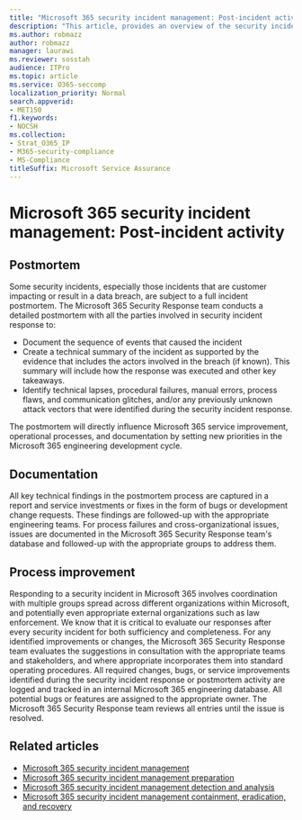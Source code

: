```yaml
---
title: "Microsoft 365 security incident management: Post-incident activity"
description: "This article, provides an overview of the security incident management post-incident activity process in Microsoft 365."
ms.author: robmazz
author: robmazz
manager: laurawi
ms.reviewer: sosstah
audience: ITPro
ms.topic: article
ms.service: O365-seccomp
localization_priority: Normal
search.appverid:
- MET150
f1.keywords:
- NOCSH
ms.collection:
- Strat_O365_IP
- M365-security-compliance
- MS-Compliance
titleSuffix: Microsoft Service Assurance
---
```


# Microsoft 365 security incident management: Post-incident activity

## Postmortem

Some security incidents, especially those incidents that are customer impacting or result in a data breach, are subject to a full incident postmortem. The Microsoft 365 Security Response team conducts a detailed postmortem with all the parties involved in security incident response to:

- Document the sequence of events that caused the incident
- Create a technical summary of the incident as supported by the evidence that includes the actors involved in the breach (if known). This summary will include how the response was executed and other key takeaways.
- Identify technical lapses, procedural failures, manual errors, process flaws, and communication glitches, and/or any previously unknown attack vectors that were identified during the security incident response.

The postmortem will directly influence Microsoft 365 service improvement, operational processes, and documentation by setting new priorities in the Microsoft 365 engineering development cycle.

## Documentation

All key technical findings in the postmortem process are captured in a report and service investments or fixes in the form of bugs or development change requests. These findings are followed-up with the appropriate engineering teams. For process failures and cross-organizational issues, issues are documented in the Microsoft 365 Security Response team's database and followed-up with the appropriate groups to address them.

## Process improvement

Responding to a security incident in Microsoft 365 involves coordination with multiple groups spread across different organizations within Microsoft, and potentially even appropriate external organizations such as law enforcement. We know that it is critical to evaluate our responses after every security incident for both sufficiency and completeness. For any identified improvements or changes, the Microsoft 365 Security Response team evaluates the suggestions in consultation with the appropriate teams and stakeholders, and where appropriate incorporates them into standard operating procedures. All required changes, bugs, or service improvements identified during the security incident response or postmortem activity are logged and tracked in an internal Microsoft 365 engineering database. All potential bugs or features are assigned to the appropriate owner. The Microsoft 365 Security Response team reviews all entries until the issue is resolved.

## Related articles

- [Microsoft 365 security incident management](assurance-security-incident-management.md)
- [Microsoft 365 security incident management preparation](assurance-sim-preparation.md)
- [Microsoft 365 security incident management detection and analysis](assurance-sim-detection-analysis.md)
- [Microsoft 365 security incident management containment, eradication, and recovery](assurance-sim-containment-eradication-recovery.md)
